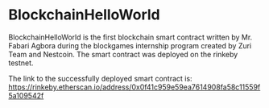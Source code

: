 # BlockchainHelloWorld
BlockchainHelloWorld is the first blockchain smart contract written by Mr. Fabari Agbora during the blockgames internship program created by Zuri Team and Nestcoin. The smart contract was deployed on the rinkeby testnet.

The link to the successfully deployed smart contract is: https://rinkeby.etherscan.io/address/0x0f41c959e59ea7614908fa58c11559f5a109542f
